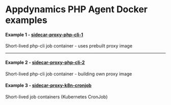 # Appdynamics PHP Agent Docker examples


#### Example 1 - [sidecar-proxy-php-cli-1](sidecar-proxy-php-cli-1/)
Short-lived php-cli job container - uses prebuilt proxy image 

---

#### Example 2 - [sidecar-proxy-php-cli-2](sidecar-proxy-php-cli-2/)
Short-lived php-cli job container - building own proxy image


#### Example 3 - [sidecar-proxy-k8n-cronjob](sidecar-proxy-k8n-cronjob)
Short-lived job containers (Kubernetes CronJob)
